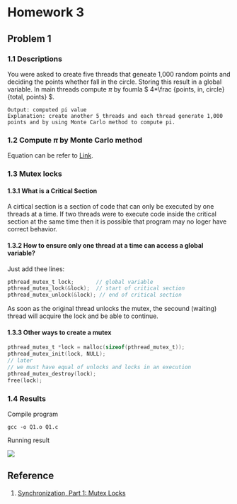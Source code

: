 # Homework 3
## Problem 1
### 1.1 Descriptions
You were asked to create five threads that geneate 1,000 random points and deciding the points whether fall in the circle. Storing this result in a global variable. In main threads compute  $\pi$ by foumla $ 4*\frac {points\, in\, circle} {total\, points} $.
```
Output: computed pi value
Explanation: create another 5 threads and each thread generate 1,000 points and by using Monte Carlo method to compute pi.
```

### 1.2 Compute $\pi$ by Monte Carlo method
Equation can be refer to [Link](https://youtu.be/ELetCV_wX_c).

### 1.3 Mutex locks
#### 1.3.1 What is a Critical Section
A cirtical section is a section of code that can only be executed by one threads at a time. If two threads were to execute code inside the critical section at the same time then it is possible that program may no loger have correct behavior.

#### 1.3.2 How to ensure only one thread at a time can access a global variable?
Just add thee lines:
``` c
pthread_mutex_t lock;       // global variable
pthread_mutex_lock(&lock);  // start of critical section 
pthread_mutex_unlock(&lock); // end of critical section 
```
As soon as the original thread unlocks the mutex, the secound (waiting) thread will acquire the lock and be able to continue.

#### 1.3.3 Other ways to create a mutex

``` c
pthread_mutex_t *lock = malloc(sizeof(pthread_mutex_t));       
pthread_mutex_init(lock, NULL);  
// later
// we must have equal of unlocks and locks in an execution
pthread_mutex_destroy(lock);
free(lock);
```

### 1.4 Results
Compile program
```
gcc -o Q1.o Q1.c
```
Running result

![](https://drive.google.com/uc?export=view&id=1-MIdRa3RGPj9QrZrbETac4qnSEfLNxBw)


## Reference
1. [Synchronization, Part 1: Mutex Locks](https://github.com/angrave/SystemProgramming/wiki/Synchronization%2C-Part-1%3A-Mutex-Locks)
